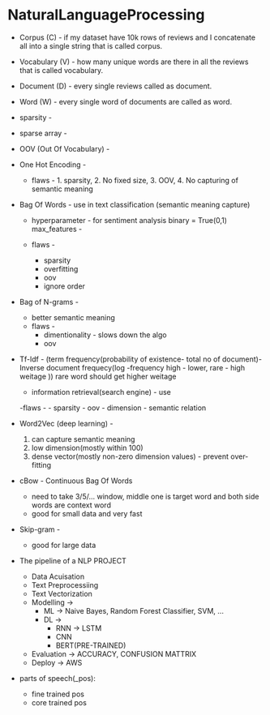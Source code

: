 # NaturalLanguageProcessing

- Corpus (C) - if my dataset have 10k rows of reviews and I concatenate all into a single string that is called corpus.

- Vocabulary (V) - how many unique words are there in all the reviews that is called vocabulary.

- Document (D) - every single reviews called as document.

- Word (W) -  every single word of documents are called as word.

- sparsity -

- sparse array - 

- OOV (Out Of Vocabulary) -

- One Hot Encoding - 
    - flaws - 1. sparsity, 2. No fixed size, 3. OOV, 4. No capturing of semantic meaning


- Bag Of Words - use in text classification (semantic meaning capture)

    - hyperparameter - 
        for sentiment analysis binary = True(0,1)
        max_features -
    

    - flaws - 
        - sparsity
        - overfitting
        - oov
        - ignore order

- Bag of N-grams - 
    - better semantic meaning
    - flaws - 
        - dimentionality - slows down the algo
        - oov

- Tf-ldf - (term frequency(probability of existence- total no of document)- Inverse document frequecy(log -frequency high - lower, rare - high weitage   )) 
    rare word should get higher weitage

    - information retrieval(search engine) - use

    -flaws -
        - sparsity
        - oov
        - dimension
        - semantic relation

- Word2Vec (deep learning) -
    1. can capture semantic meaning
    2. low dimension(mostly within 100)
    3. dense vector(mostly non-zero dimension values) - prevent over-fitting


- cBow - Continuous Bag Of Words
    - need to take 3/5/... window, middle one is target word and both side words are context word
    - good for small data and very fast
- Skip-gram -
    - good for large data


- The pipeline of a NLP PROJECT
    - Data Acuisation
    - Text Preprocessiing
    - Text Vectorization
    - Modelling -> 
        - ML -> Naive Bayes, Random Forest Classifier, SVM, ...
        - DL -> 
            - RNN -> LSTM
            - CNN
            - BERT(PRE-TRAINED)
    - Evaluation -> ACCURACY, CONFUSION MATTRIX
    - Deploy -> AWS


-  parts of speech(_pos):
    - fine trained pos
    - core trained pos